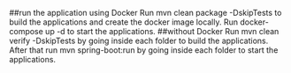 ##run the application using Docker
Run mvn clean package -DskipTests to build the applications and create the docker image locally.
Run docker-compose up -d to start the applications.
##without Docker
Run mvn clean verify -DskipTests by going inside each folder to build the applications.
After that run mvn spring-boot:run by going inside each folder to start the applications.

